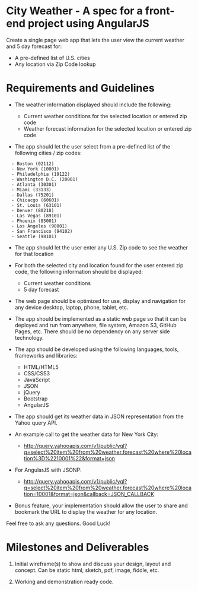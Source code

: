 City Weather - A spec for a front-end project using AngularJS
=============================================================
Create a single page web app that lets the user view the current weather and 5 day forecast for:

- A pre-defined list of U.S. cities
- Any location via Zip Code lookup

Requirements and Guidelines
===========================

* The weather information displayed should include the following:

  - Current weather conditions for the selected location or entered zip code
  - Weather forecast information for the selected location or entered zip code

* The app should let the user select from a pre-defined list of the following cities / zip codes:
```
  - Boston (02112)
  - New York (10001)
  - Philadelphia (19122)
  - Washington D.C. (20001)
  - Atlanta (30301)
  - Miami (33133)
  - Dallas (75201)
  - Chicacgo (60601)
  - St. Louis (63101)
  - Denver (80218)
  - Las Vegas (89101)
  - Phoenix (85001)
  - Los Angeles (90001)
  - San Francisco (94102)
  - Seattle (98101)
```

* The app should let the user enter any U.S. Zip code to see the weather for that location

* For both the selected city and location found for the user entered zip code, the following information should be displayed:

  - Current weather conditions
  - 5 day forecast

* The web page should be optimized for use, display and navigation for any device desktop, laptop, phone, tablet, etc.

* The app should be implemented as a static web page so that it can be deployed and run from anywhere, file system, Amazon S3, GitHub Pages, etc. There should be no dependency on any server side technology.

* The app should be developed using the following languages, tools, frameworks and libraries:

  - HTML/HTML5
  - CSS/CSS3
  - JavaScript
  - JSON
  - jQuery
  - Bootstrap
  - AngularJS

* The app should get its weather data in JSON representation from the Yahoo query API.

* An example call to get the weather data for New York City:

  - http://query.yahooapis.com/v1/public/yql?q=select%20item%20from%20weather.forecast%20where%20location%3D%2210001%22&format=json

* For AngularJS with JSONP:
  
  - http://query.yahooapis.com/v1/public/yql?q=select%20item%20from%20weather.forecast%20where%20location=10001&format=json&callback=JSON_CALLBACK

* Bonus feature, your implementation should allow the user to share and bookmark the URL to display the weather for any location.

Feel free to ask any questions. Good Luck!

Milestones and Deliverables
===========================

1. Initial wireframe(s) to show and discuss your design, layout and concept.
   Can be static html, sketch, pdf, image, fiddle, etc.

2. Working and demonstration ready code.


